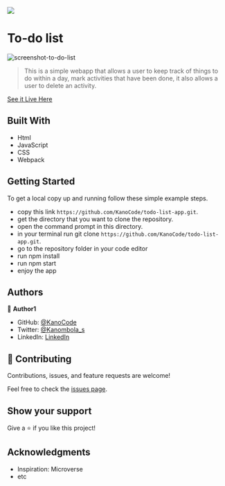 ![](https://img.shields.io/badge/Microverse-blueviolet)

# To-do list

![screenshot-to-do-list](https://user-images.githubusercontent.com/95347844/165528731-966f9785-5f85-4167-b13c-29c70ea05c70.png)

> This is a simple webapp that allows a user to keep track of things to do within a day, mark activities that have been done, it also allows a user to delete an activity.

[See it Live Here](https://kanocode.github.io/todo-list-app/)

## Built With

- Html
- JavaScript
- CSS
- Webpack

## Getting Started

To get a local copy up and running follow these simple example steps.

- copy this link `https://github.com/KanoCode/todo-list-app.git`.
- get the directory that you want to clone the repository.
- open the command prompt in this directory.
- in your terminal run git clone `https://github.com/KanoCode/todo-list-app.git`.
- go to the repository folder in your code editor
- run npm install
- run npm start
- enjoy the app

## Authors

👤 **Author1**

- GitHub: [@KanoCode](https://github.com/KanoCode)
- Twitter: [@Kanombola_s](https://twitter.com/Kanombola_s)
- LinkedIn: [LinkedIn](https://www.linkedin.com/in/kanombola-kanombola-a38b061a4/)

## 🤝 Contributing

Contributions, issues, and feature requests are welcome!

Feel free to check the [issues page](../../issues/).

## Show your support

Give a ⭐️ if you like this project!

## Acknowledgments

- Inspiration: Microverse
- etc
